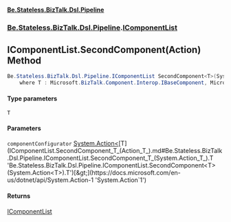 #### [Be.Stateless.BizTalk.Dsl.Pipeline](README.md 'README')
### [Be.Stateless.BizTalk.Dsl.Pipeline](Be.Stateless.BizTalk.Dsl.Pipeline.md 'Be.Stateless.BizTalk.Dsl.Pipeline').[IComponentList](IComponentList.md 'Be.Stateless.BizTalk.Dsl.Pipeline.IComponentList')

## IComponentList.SecondComponent<T>(Action<T>) Method

```csharp
Be.Stateless.BizTalk.Dsl.Pipeline.IComponentList SecondComponent<T>(System.Action<T> componentConfigurator)
    where T : Microsoft.BizTalk.Component.Interop.IBaseComponent, Microsoft.BizTalk.Component.Interop.IPersistPropertyBag;
```
#### Type parameters

<a name='Be.Stateless.BizTalk.Dsl.Pipeline.IComponentList.SecondComponent_T_(System.Action_T_).T'></a>

`T`
#### Parameters

<a name='Be.Stateless.BizTalk.Dsl.Pipeline.IComponentList.SecondComponent_T_(System.Action_T_).componentConfigurator'></a>

`componentConfigurator` [System.Action&lt;](https://docs.microsoft.com/en-us/dotnet/api/System.Action-1 'System.Action`1')[T](IComponentList.SecondComponent_T_(Action_T_).md#Be.Stateless.BizTalk.Dsl.Pipeline.IComponentList.SecondComponent_T_(System.Action_T_).T 'Be.Stateless.BizTalk.Dsl.Pipeline.IComponentList.SecondComponent<T>(System.Action<T>).T')[&gt;](https://docs.microsoft.com/en-us/dotnet/api/System.Action-1 'System.Action`1')

#### Returns
[IComponentList](IComponentList.md 'Be.Stateless.BizTalk.Dsl.Pipeline.IComponentList')